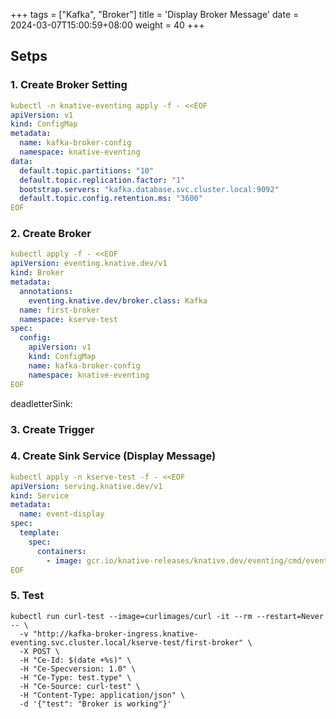 
+++
tags = ["Kafka", "Broker"]
title = 'Display Broker Message'
date = 2024-03-07T15:00:59+08:00
weight = 40
+++

## Setps

### 1. Create Broker Setting
```yaml
kubectl -n knative-eventing apply -f - <<EOF
apiVersion: v1
kind: ConfigMap
metadata:
  name: kafka-broker-config
  namespace: knative-eventing
data:
  default.topic.partitions: "10"
  default.topic.replication.factor: "1"
  bootstrap.servers: "kafka.database.svc.cluster.local:9092"
  default.topic.config.retention.ms: "3600"
EOF
```

### 2. Create Broker
```yaml
kubectl apply -f - <<EOF
apiVersion: eventing.knative.dev/v1
kind: Broker
metadata:
  annotations:
    eventing.knative.dev/broker.class: Kafka
  name: first-broker
  namespace: kserve-test
spec:
  config:
    apiVersion: v1
    kind: ConfigMap
    name: kafka-broker-config
    namespace: knative-eventing
EOF
```
deadletterSink:

### 3. Create Trigger


### 4. Create Sink Service (Display Message)
```yaml
kubectl apply -n kserve-test -f - <<EOF
apiVersion: serving.knative.dev/v1
kind: Service
metadata:
  name: event-display
spec:
  template:
    spec:
      containers:
        - image: gcr.io/knative-releases/knative.dev/eventing/cmd/event_display
EOF
```


### 5. Test
```shell
kubectl run curl-test --image=curlimages/curl -it --rm --restart=Never -- \
  -v "http://kafka-broker-ingress.knative-eventing.svc.cluster.local/kserve-test/first-broker" \
  -X POST \
  -H "Ce-Id: $(date +%s)" \
  -H "Ce-Specversion: 1.0" \
  -H "Ce-Type: test.type" \
  -H "Ce-Source: curl-test" \
  -H "Content-Type: application/json" \
  -d '{"test": "Broker is working"}'
```

